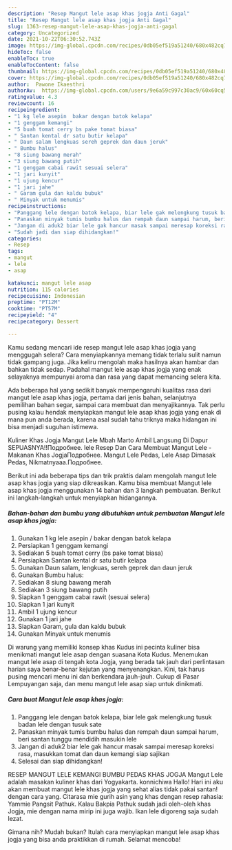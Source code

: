 ```yaml
---
description: "Resep Mangut lele asap khas jogja Anti Gagal"
title: "Resep Mangut lele asap khas jogja Anti Gagal"
slug: 1363-resep-mangut-lele-asap-khas-jogja-anti-gagal
category: Uncategorized
date: 2021-10-22T06:30:52.743Z
image: https://img-global.cpcdn.com/recipes/0db05ef519a51240/680x482cq70/mangut-lele-asap-khas-jogja-foto-resep-utama.jpg
hideToc: false
enableToc: true
enableTocContent: false
thumbnail: https://img-global.cpcdn.com/recipes/0db05ef519a51240/680x482cq70/mangut-lele-asap-khas-jogja-foto-resep-utama.jpg
cover: https://img-global.cpcdn.com/recipes/0db05ef519a51240/680x482cq70/mangut-lele-asap-khas-jogja-foto-resep-utama.jpg
author:  Pawone Ikaesthri
authorAv:  https://img-global.cpcdn.com/users/9e6a59c997c30ac9/60x60cq50/avatar.jpg
ratingvalue: 4.3
reviewcount: 16
recipeingredient:
- "1 kg lele asepin  bakar dengan batok kelapa"
- "1 genggam kemangi"
- "5 buah tomat cerry bs pake tomat biasa"
- " Santan kental dr satu butir kelapa"
- " Daun salam lengkuas sereh geprek dan daun jeruk"
- " Bumbu halus"
- "8 siung bawang merah"
- "3 siung bawang putih"
- "1 genggam cabai rawit sesuai selera"
- "1 jari kunyit"
- "1 ujung kencur"
- "1 jari jahe"
- " Garam gula dan kaldu bubuk"
- " Minyak untuk menumis"
recipeinstructions:
- "Panggang lele dengan batok kelapa, biar lele gak melengkung tusuk badan lele dengan tusuk sate"
- "Panaskan minyak tumis bumbu halus dan rempah daun sampai harum, beri santan tunggu mendidih masukin lele"
- "Jangan di aduk2 biar lele gak hancur masak sampai meresap koreksi rasa, masukkan tomat dan daun kemangi siap sajikan"
- "Sudah jadi dan siap dihidangkan!"
categories:
- Resep
tags:
- mangut
- lele
- asap

katakunci: mangut lele asap 
nutrition: 115 calories
recipecuisine: Indonesian
preptime: "PT12M"
cooktime: "PT57M"
recipeyield: "4"
recipecategory: Dessert

---
```



Kamu sedang mencari ide resep mangut lele asap khas jogja yang menggugah selera? Cara menyiapkannya memang tidak terlalu sulit namun tidak gampang juga. Jika keliru mengolah maka hasilnya akan hambar dan bahkan tidak sedap. Padahal mangut lele asap khas jogja yang enak selayaknya mempunyai aroma dan rasa yang dapat memancing selera kita.


Ada beberapa hal yang sedikit banyak mempengaruhi kualitas rasa dari mangut lele asap khas jogja, pertama dari jenis bahan, selanjutnya pemilihan bahan segar, sampai cara membuat dan menyajikannya. Tak perlu pusing kalau hendak menyiapkan mangut lele asap khas jogja yang enak di mana pun anda berada, karena asal sudah tahu triknya maka hidangan ini bisa menjadi suguhan istimewa.

Kuliner Khas Jogja Mangut Lele Mbah Marto Ambil Langsung Di Dapur SEPUASNYA!!Подробнее. lele Resep Dan Cara Membuat Mangut Lele - Makanan Khas JogjaПодробнее. Mangut Lele Pedas, Lele Asap Dimasak Pedas, Nikmatnyaaa.Подробнее.


Berikut ini ada beberapa tips dan trik praktis dalam mengolah mangut lele asap khas jogja yang siap dikreasikan. Kamu bisa membuat Mangut lele asap khas jogja menggunakan 14 bahan dan 3 langkah pembuatan. Berikut ini langkah-langkah untuk menyiapkan hidangannya.

<!--inarticleads1-->

##### Bahan-bahan dan bumbu yang dibutuhkan untuk pembuatan Mangut lele asap khas jogja:

1. Gunakan 1 kg lele asepin / bakar dengan batok kelapa
1. Persiapkan 1 genggam kemangi
1. Sediakan 5 buah tomat cerry (bs pake tomat biasa)
1. Persiapkan  Santan kental dr satu butir kelapa
1. Gunakan  Daun salam, lengkuas, sereh geprek dan daun jeruk
1. Gunakan  Bumbu halus:
1. Sediakan 8 siung bawang merah
1. Sediakan 3 siung bawang putih
1. Siapkan 1 genggam cabai rawit (sesuai selera)
1. Siapkan 1 jari kunyit
1. Ambil 1 ujung kencur
1. Gunakan 1 jari jahe
1. Siapkan  Garam, gula dan kaldu bubuk
1. Gunakan  Minyak untuk menumis


Di warung yang memiliki konsep khas Kudus ini pecinta kuliner bisa menikmati mangut lele asap dengan suasana Kota Kudus. Menemukan mangut lele asap di tengah kota Jogja, yang berada tak jauh dari perlintasan harian saya benar-benar kejutan yang menyenangkan. Kini, tak harus pusing mencari menu ini dan berkendara jauh-jauh. Cukup di Pasar Lempuyangan saja, dan menu mangut lele asap siap untuk dinikmati. 

<!--inarticleads2-->

##### Cara buat Mangut lele asap khas jogja:

1. Panggang lele dengan batok kelapa, biar lele gak melengkung tusuk badan lele dengan tusuk sate
1. Panaskan minyak tumis bumbu halus dan rempah daun sampai harum, beri santan tunggu mendidih masukin lele
1. Jangan di aduk2 biar lele gak hancur masak sampai meresap koreksi rasa, masukkan tomat dan daun kemangi siap sajikan
1. Selesai dan siap dihidangkan!

RESEP MANGUT LELE KEMANGI BUMBU PEDAS KHAS JOGJA Mangut Lele adalah masakan kuliner khas dari Yogyakarta. konnichiwa Hallo! Hari ini aku akan membuat mangut lele khas jogja yang sehat alias tidak pakai santan! dengan cara yang. Citarasa mie gurih asin yang khas dengan resep rahasia: Yammie Pangsit Pathuk. Kalau Bakpia Pathuk sudah jadi oleh-oleh khas Jogja, mie dengan nama mirip ini juga wajib. Ikan lele digoreng saja sudah lezat. 

Gimana nih? Mudah bukan? Itulah cara menyiapkan mangut lele asap khas jogja yang bisa anda praktikkan di rumah. Selamat mencoba!
